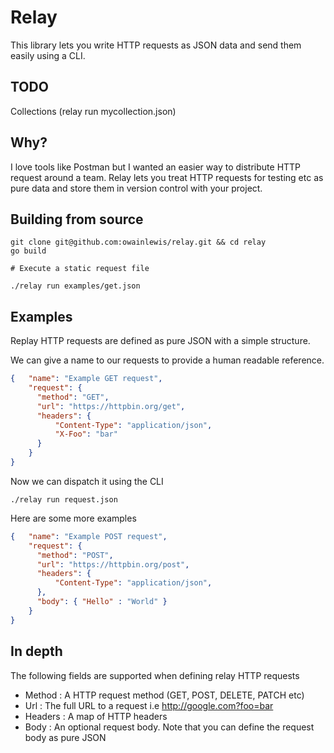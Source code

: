 # Relay

This library lets you write HTTP requests as JSON data and send them easily using a CLI.

## TODO

Collections (relay run mycollection.json)

## Why?

I love tools like Postman but I wanted an easier way to distribute HTTP request around
a team. Relay lets you treat HTTP requests for testing etc as pure data and store them
in version control with your project.

## Building from source

```
git clone git@github.com:owainlewis/relay.git && cd relay
go build

# Execute a static request file

./relay run examples/get.json
```

## Examples

Replay HTTP requests are defined as pure JSON with a simple structure.

We can give a name to our requests to provide a human readable reference.

```json
{   "name": "Example GET request",
    "request": {
      "method": "GET",
      "url": "https://httpbin.org/get",
      "headers": {
          "Content-Type": "application/json",
          "X-Foo": "bar"
      }
    }
}
```

Now we can dispatch it using the CLI

```
./relay run request.json
```

Here are some more examples

```json
{   "name": "Example POST request",
    "request": {
      "method": "POST",
      "url": "https://httpbin.org/post",
      "headers": {
          "Content-Type": "application/json",
      },
      "body": { "Hello" : "World" }
    }
}
```

## In depth

The following fields are supported when defining relay HTTP requests

+ Method  : A HTTP request method (GET, POST, DELETE, PATCH etc)
+ Url     : The full URL to a request i.e http://google.com?foo=bar
+ Headers : A map of HTTP headers
+ Body    : An optional request body. Note that you can define the request body as pure JSON

